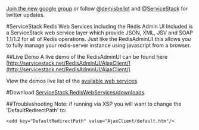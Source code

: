 [Join the new google group](http://groups.google.com/group/servicestack) or
follow [@demisbellot](http://twitter.com/demisbellot) and [@ServiceStack](http://twitter.com/servicestack)
for twitter updates.

#ServiceStack Redis Web Services including the Redis Admin UI
Included is a ServiceStack web service layer which provide JSON, XML, JSV and SOAP 1.1/1.2 for all of Redis operations.
Just like the RedisAdminUI this allows you to fully manage your redis-server instance using javascript from a browser.

##Live Demo
A live demo of the RedisAdminUI can be found here [http://servicestack.net/RedisAdminUI/AjaxClient/](http://servicestack.net/RedisAdminUI/AjaxClient/)

View the demos live list of the [available web services](http://www.servicestack.net/RedisAdminUI/Public/Metadata).


#Download
[ServiceStack.RedisWebServices/downloads](https://github.com/mythz/ServiceStack.RedisWebServices/downloads)

##Troubleshooting
Note: if running via XSP you will want to change the 'DefaultRedirectPath' to:

    <add key="DefaultRedirectPath" value="AjaxClient/default.htm"/>

